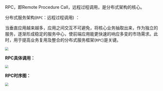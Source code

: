 RPC，即Remote Procedure Call，远程过程调用，是分布式架构的核心。



分布式服务架构(`RPC`：远程过程调用) ：

当垂直应用越来越多，应用之间交互不可避免，将核心业务抽取出来，作为独立的服务，逐渐形成稳定的服务中心，使前端应用能更快速的响应多变的市场需求。此时，用于提高业务复用及整合的分布式服务框架(`RPC`)是关键。

<img src="D:\Github\StudyNote\assets\dubbo-1.png" style="zoom:67%;" />



**RPC具体调用：**

<img src="D:\Github\StudyNote\assets\dubbo-2.png" style="zoom:67%;" />



**RPC时序图：**

<img src="D:\Github\StudyNote\assets\dubbo-3.png" style="zoom:67%;" />



